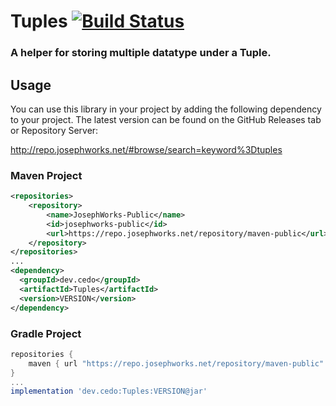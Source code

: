 # Tuples [![Build Status](https://ci.josephworks.net/job/Tuples/badge/icon?style=flat-square)](https://ci.josephworks.net/job/Tuples/)

### A helper for storing multiple datatype under a Tuple.

## Usage

You can use this library in your project by adding the following dependency to your project.
The latest version can be found on the GitHub Releases tab or Repository Server:

http://repo.josephworks.net/#browse/search=keyword%3Dtuples

### Maven Project

```xml
<repositories>
    <repository>
        <name>JosephWorks-Public</name>
        <id>josephworks-public</id>
        <url>https://repo.josephworks.net/repository/maven-public</url>
    </repository>
</repositories>
...
<dependency>
  <groupId>dev.cedo</groupId>
  <artifactId>Tuples</artifactId>
  <version>VERSION</version>
</dependency>
```

### Gradle Project

```groovy
repositories {
    maven { url "https://repo.josephworks.net/repository/maven-public" }
}
...
implementation 'dev.cedo:Tuples:VERSION@jar'
```